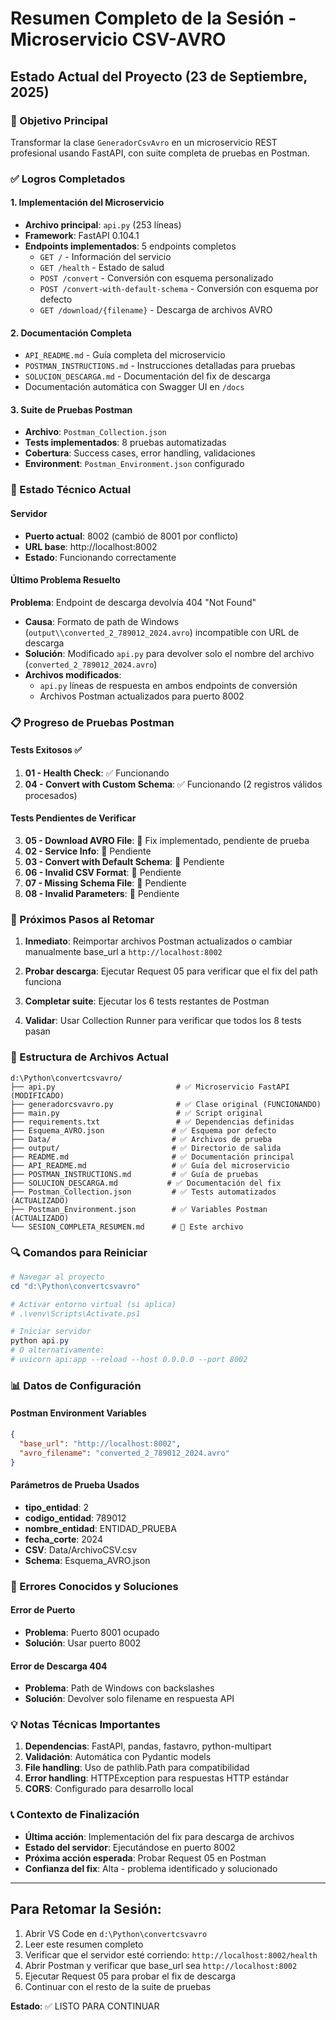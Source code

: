 # Resumen Completo de la Sesión - Microservicio CSV-AVRO

## Estado Actual del Proyecto (23 de Septiembre, 2025)

### 🎯 Objetivo Principal
Transformar la clase `GeneradorCsvAvro` en un microservicio REST profesional usando FastAPI, con suite completa de pruebas en Postman.

### ✅ Logros Completados

#### 1. Implementación del Microservicio
- **Archivo principal**: `api.py` (253 líneas)
- **Framework**: FastAPI 0.104.1
- **Endpoints implementados**: 5 endpoints completos
  - `GET /` - Información del servicio
  - `GET /health` - Estado de salud
  - `POST /convert` - Conversión con esquema personalizado
  - `POST /convert-with-default-schema` - Conversión con esquema por defecto
  - `GET /download/{filename}` - Descarga de archivos AVRO

#### 2. Documentación Completa
- `API_README.md` - Guía completa del microservicio
- `POSTMAN_INSTRUCTIONS.md` - Instrucciones detalladas para pruebas
- `SOLUCION_DESCARGA.md` - Documentación del fix de descarga
- Documentación automática con Swagger UI en `/docs`

#### 3. Suite de Pruebas Postman
- **Archivo**: `Postman_Collection.json`
- **Tests implementados**: 8 pruebas automatizadas
- **Cobertura**: Success cases, error handling, validaciones
- **Environment**: `Postman_Environment.json` configurado

### 🔧 Estado Técnico Actual

#### Servidor
- **Puerto actual**: 8002 (cambió de 8001 por conflicto)
- **URL base**: http://localhost:8002
- **Estado**: Funcionando correctamente

#### Último Problema Resuelto
**Problema**: Endpoint de descarga devolvía 404 "Not Found"
- **Causa**: Formato de path de Windows (`output\\converted_2_789012_2024.avro`) incompatible con URL de descarga
- **Solución**: Modificado `api.py` para devolver solo el nombre del archivo (`converted_2_789012_2024.avro`)
- **Archivos modificados**: 
  - `api.py` líneas de respuesta en ambos endpoints de conversión
  - Archivos Postman actualizados para puerto 8002

### 📋 Progreso de Pruebas Postman

#### Tests Exitosos ✅
1. **01 - Health Check**: ✅ Funcionando
2. **04 - Convert with Custom Schema**: ✅ Funcionando (2 registros válidos procesados)

#### Tests Pendientes de Verificar
3. **05 - Download AVRO File**: 🔄 Fix implementado, pendiente de prueba
4. **02 - Service Info**: 🔄 Pendiente
5. **03 - Convert with Default Schema**: 🔄 Pendiente
6. **06 - Invalid CSV Format**: 🔄 Pendiente
7. **07 - Missing Schema File**: 🔄 Pendiente
8. **08 - Invalid Parameters**: 🔄 Pendiente

### 🚀 Próximos Pasos al Retomar

1. **Inmediato**: Reimportar archivos Postman actualizados o cambiar manualmente base_url a `http://localhost:8002`

2. **Probar descarga**: Ejecutar Request 05 para verificar que el fix del path funciona

3. **Completar suite**: Ejecutar los 6 tests restantes de Postman

4. **Validar**: Usar Collection Runner para verificar que todos los 8 tests pasan

### 📁 Estructura de Archivos Actual

```
d:\Python\convertcsvavro/
├── api.py                           # ✅ Microservicio FastAPI (MODIFICADO)
├── generadorcsvavro.py              # ✅ Clase original (FUNCIONANDO)
├── main.py                          # ✅ Script original
├── requirements.txt                 # ✅ Dependencias definidas
├── Esquema_AVRO.json               # ✅ Esquema por defecto
├── Data/                           # ✅ Archivos de prueba
├── output/                         # ✅ Directorio de salida
├── README.md                       # ✅ Documentación principal
├── API_README.md                   # ✅ Guía del microservicio
├── POSTMAN_INSTRUCTIONS.md         # ✅ Guía de pruebas
├── SOLUCION_DESCARGA.md           # ✅ Documentación del fix
├── Postman_Collection.json         # ✅ Tests automatizados (ACTUALIZADO)
├── Postman_Environment.json        # ✅ Variables Postman (ACTUALIZADO)
└── SESION_COMPLETA_RESUMEN.md      # 📄 Este archivo
```

### 🔍 Comandos para Reiniciar

```powershell
# Navegar al proyecto
cd "d:\Python\convertcsvavro"

# Activar entorno virtual (si aplica)
# .\venv\Scripts\Activate.ps1

# Iniciar servidor
python api.py
# O alternativamente:
# uvicorn api:app --reload --host 0.0.0.0 --port 8002
```

### 📊 Datos de Configuración

#### Postman Environment Variables
```json
{
  "base_url": "http://localhost:8002",
  "avro_filename": "converted_2_789012_2024.avro"
}
```

#### Parámetros de Prueba Usados
- **tipo_entidad**: 2
- **codigo_entidad**: 789012
- **nombre_entidad**: ENTIDAD_PRUEBA
- **fecha_corte**: 2024
- **CSV**: Data/ArchivoCSV.csv
- **Schema**: Esquema_AVRO.json

### 🐛 Errores Conocidos y Soluciones

#### Error de Puerto
- **Problema**: Puerto 8001 ocupado
- **Solución**: Usar puerto 8002

#### Error de Descarga 404
- **Problema**: Path de Windows con backslashes
- **Solución**: Devolver solo filename en respuesta API

### 💡 Notas Técnicas Importantes

1. **Dependencias**: FastAPI, pandas, fastavro, python-multipart
2. **Validación**: Automática con Pydantic models
3. **File handling**: Uso de pathlib.Path para compatibilidad
4. **Error handling**: HTTPException para respuestas HTTP estándar
5. **CORS**: Configurado para desarrollo local

### 📞 Contexto de Finalización

- **Última acción**: Implementación del fix para descarga de archivos
- **Estado del servidor**: Ejecutándose en puerto 8002
- **Próxima acción esperada**: Probar Request 05 en Postman
- **Confianza del fix**: Alta - problema identificado y solucionado

---

## Para Retomar la Sesión:

1. Abrir VS Code en `d:\Python\convertcsvavro`
2. Leer este resumen completo
3. Verificar que el servidor esté corriendo: `http://localhost:8002/health`
4. Abrir Postman y verificar que base_url sea `http://localhost:8002`
5. Ejecutar Request 05 para probar el fix de descarga
6. Continuar con el resto de la suite de pruebas

**Estado**: ✅ LISTO PARA CONTINUAR
